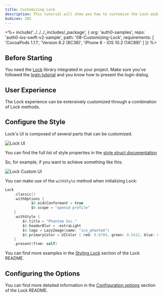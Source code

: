 ```yaml
---
title: Customizing Lock
description: This tutorial will show you how to customize the Lock widget UI.
budicon: 285
---
```


<%= include('../../../_includes/_package', {
  org: 'auth0-samples',
  repo: 'auth0-ios-swift-v2-sample',
  path: '08-Customizing-Lock',
  requirements: [
    'CocoaPods 1.1.1',
    'Version 8.2 (8C38)',
    'iPhone 6 - iOS 10.2 (14C89)'
  ]
}) %>

## Before Starting

You need the [Lock](https://github.com/auth0/Lock.iOS-OSX) library integrated in your project. Make sure you've followed the [login tutorial](/quickstart/native/ios-swift/01-login) and you know how to present the login dialog.

## User Experience

The Lock experience can be extensively customized through a combination of Lock methods.

## Configure the Style

Lock's UI is composed of several parts that can be customized.

<div class="phone-mockup"><img src="/media/articles/libraries/lock-ios/customization/lock_2_ui.png" alt="Lock UI"></div>

You can find the full list of style properties in the [style struct documentation](https://github.com/auth0/Lock.iOS-OSX/blob/v2/Lock/Style.swift)

So, for example, if you want to achieve something like this:

<div class="phone-mockup"><img src="/media/articles/native-platforms/ios-swift/lock_2_style.png" alt="Lock Custom UI"></div>

You can make use of the `withStyle` method when initializing Lock:

```swift
Lock
    .classic()
    .withOptions {
            $0.oidcConformant = true
            $0.scope = "openid profile"
    }
    .withStyle {
        $0.title = "Phantom Inc."
        $0.headerBlur = .extraLight
        $0.logo = LazyImage(name: "icn_phantom")
        $0.primaryColor = UIColor ( red: 0.6784, green: 0.5412, blue: 0.7333, alpha: 1.0 )
    }
    .present(from: self)
```

You can find more examples in the [Styling Lock](https://github.com/auth0/Lock.iOS-OSX/tree/v2#styling-lock) section of the Lock README.

## Configuring the Options

You can find more detailed information in the [Configuration options](https://github.com/auth0/Lock.iOS-OSX/tree/v2#customization-options) section of the Lock README.
